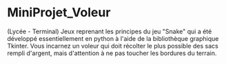 # MiniProjet_Voleur
(Lycée - Terminal) Jeux reprenant les principes du jeu "Snake" qui a été développé essentiellement en python à l'aide de la bibliothèque graphique Tkinter. Vous incarnez un voleur qui doit récolter le plus possible des sacs rempli d'argent, mais d'attention à ne pas toucher les bordures du terrain.
